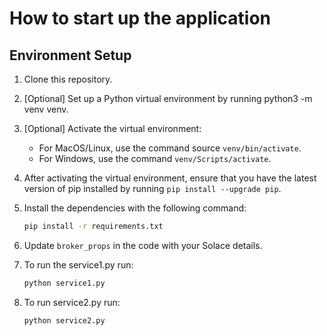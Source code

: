 # How to start up the application

## Environment Setup

1. Clone this repository.

2. [Optional] Set up a Python virtual environment by running python3 -m venv venv.

3. [Optional] Activate the virtual environment:
    - For MacOS/Linux, use the command source `venv/bin/activate`.
    - For Windows, use the command `venv/Scripts/activate`.
4. After activating the virtual environment, ensure that you have the latest version of pip installed by running `pip install --upgrade pip`.

5. Install the dependencies with the following command:
    ```bash
    pip install -r requirements.txt
    ```
6. Update `broker_props` in the code with your Solace details.
7. To run the service1.py run:
    ```bash
    python service1.py
    ```
8. To run service2.py run:
    ```bash
    python service2.py
    ```
